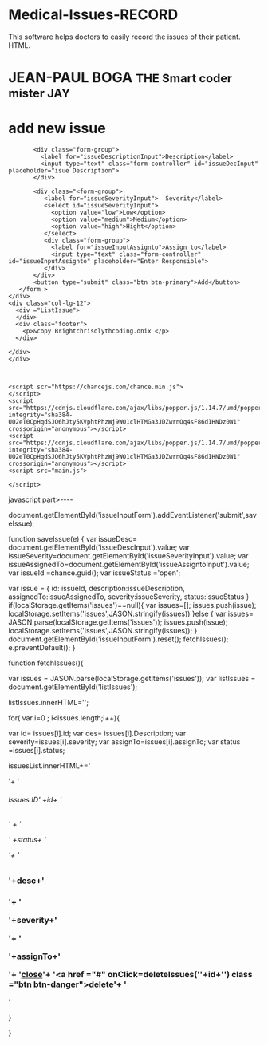 # Medical-Issues-RECORD
This software helps doctors to easily record the issues of their patient.
HTML.

<title>DREAMIX CODE</title>
    <link rel="stylesheet" href="https://stackpath.bootstrapcdn.com/bootstrap/4.3.1/css/bootstrap.min.css" integrity="sha384-ggOyR0iXCbMQv3Xipma34MD+dH/1fQ784/j6cY/iJTQUOhcWr7x9JvoRxT2MZw1T" crossorigin="anonymous">
  </head>

  <body onload="fetchIssues()">
    <div class="container">
      <h1>JEAN-PAUL BOGA <small> THE Smart coder mister JAY</small></h1>
      <div class="jumbotron">
        <h1>add new issue</h1>
        <form id="issueInputForm">

           <div class="form-group">
             <label for="issueDescriptionInput">Description</label>
             <input type="text" class="form-controller" id="issueDecInput" placeholder="isue Description">
           </div>

           <div class="<form-group">
              <label for="issueSeverityInput">  Severity</label>
              <select id="issueSeverityInput">
                <option value="low">Low</option>
                <option value="medium">Medium</option>
                <option value="high">Hight</option>
              </select>
              <div class="form-group">
                <label for="issueInputAssignto">Assign to</label>
                <input type="text" class="form-controller" id="issueInputAssignto" placeholder="Enter Responsible">
              </div>
           </div>
           <button type="submit" class="btn btn-primary">Add</button>
       </form >
    </div>
    <div class="col-lg-12">
      <div ="ListIssue">
      </div>
      <div class="footer">
        <p>&copy Brightchrisolythcoding.onix </p>
      </div>

    </div>
    </div>



    <script scr="https://chancejs.com/chance.min.js">
    </script>
    <script src="https://cdnjs.cloudflare.com/ajax/libs/popper.js/1.14.7/umd/popper.min.js" integrity="sha384-UO2eT0CpHqdSJQ6hJty5KVphtPhzWj9WO1clHTMGa3JDZwrnQq4sF86dIHNDz0W1" crossorigin="anonymous"></script>
    <script src="https://cdnjs.cloudflare.com/ajax/libs/popper.js/1.14.7/umd/popper.min.js" integrity="sha384-UO2eT0CpHqdSJQ6hJty5KVphtPhzWj9WO1clHTMGa3JDZwrnQq4sF86dIHNDz0W1" crossorigin="anonymous"></script>
    <script src="main.js">

    </script>
  </body>
</html>






javascript part>----


document.getElementById('issueInputForm').addEventListener('submit',saveIssue);

function saveIssue(e) {
  var issueDesc= document.getElementById('issueDescInput').value;
  var issueSeverity=document.getElementById('issueSeverityInput').value;
  var issueAssignedTo=document.getElementById('issueAssigntoInput').value;
  var issueId =chance.guid();
  var issueStatus ='open';

  var issue = {
  id: issueId,
  description:issueDescription,
  assignedTo:issueAssignedTo,
  severity:issueSeverity,
  status:issueStatus
  }
  if(localStorage.getItems('issues')==null){
     var issues=[];
     issues.push(issue);
     localStorage.setItems('issues',JASON.stringify(issues))
   }else {
     var issues= JASON.parse(localStorage.getItems('issues'));
     issues.push(issue);
     localStorage.setItems('issues',JASON.stringify(issues));
   }
   document.getElementById('issueInputForm').reset();
   fetchIssues();
   e.preventDefault();
}

function fetchIssues(){

var issues = JASON.parse(localStorage.getItems('issues'));
var listIssues = document.getElementById('listIssues');

listIssues.innerHTML='';

for( var i=0 ; i<issues.length;i++){

var id= issues[i].id;
var des= issues[i].Description;
var severity=issues[i].severity;
var assignTo=issues[i].assignTo;
var status =issues[i].status;

issuesList.innerHTML+='<div class="well">'+
'<h6> Issues ID' +id+ '<h6>' +
'<p><span class="label label-info">' +status+ '</span></p>'+
'<h3>'+desc+'<h3>'+
'<p><span class="glyficon glyficon-time">'+severity+'</span></p>'+
'<p><span class="glyficon glyficon-user">'+assignTo+'</span></p>'+
'<a href="#" onClick="setStatusClosed(\''+id+'\')" class="btn btn-warning">close</a>'+
'<a  href ="#" onClick=deleteIssues(\''+id+'\') class ="btn btn-danger">delete</a>'+
'</div>'

}


}
